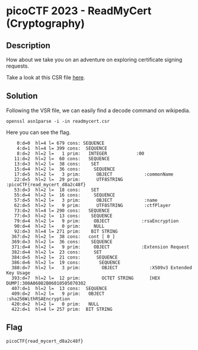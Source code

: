 # picoCTF 2023 - ReadMyCert (Cryptography)

## Description

How about we take you on an adventure on exploring certificate signing requests.

Take a look at this CSR file [here](https://artifacts.picoctf.net/c/384/readmycert.csr).

## Solution

Following the VSR file, we can easily find a decode command on wikipedia.

```
openssl asn1parse -i -in readmycert.csr
```

Here you can see the flag.

```
    0:d=0  hl=4 l= 679 cons: SEQUENCE
    4:d=1  hl=4 l= 399 cons:  SEQUENCE
    8:d=2  hl=2 l=   1 prim:   INTEGER           :00
   11:d=2  hl=2 l=  60 cons:   SEQUENCE
   13:d=3  hl=2 l=  38 cons:    SET
   15:d=4  hl=2 l=  36 cons:     SEQUENCE
   17:d=5  hl=2 l=   3 prim:      OBJECT            :commonName
   22:d=5  hl=2 l=  29 prim:      UTF8STRING        :picoCTF{read_mycert_d8a2c48f}
   53:d=3  hl=2 l=  18 cons:    SET
   55:d=4  hl=2 l=  16 cons:     SEQUENCE
   57:d=5  hl=2 l=   3 prim:      OBJECT            :name
   62:d=5  hl=2 l=   9 prim:      UTF8STRING        :ctfPlayer
   73:d=2  hl=4 l= 290 cons:   SEQUENCE
   77:d=3  hl=2 l=  13 cons:    SEQUENCE
   79:d=4  hl=2 l=   9 prim:     OBJECT            :rsaEncryption
   90:d=4  hl=2 l=   0 prim:     NULL
   92:d=3  hl=4 l= 271 prim:    BIT STRING
  367:d=2  hl=2 l=  38 cons:   cont [ 0 ]
  369:d=3  hl=2 l=  36 cons:    SEQUENCE
  371:d=4  hl=2 l=   9 prim:     OBJECT            :Extension Request
  382:d=4  hl=2 l=  23 cons:     SET
  384:d=5  hl=2 l=  21 cons:      SEQUENCE
  386:d=6  hl=2 l=  19 cons:       SEQUENCE
  388:d=7  hl=2 l=   3 prim:        OBJECT            :X509v3 Extended Key Usage
  393:d=7  hl=2 l=  12 prim:        OCTET STRING      [HEX DUMP]:300A06082B06010505070302
  407:d=1  hl=2 l=  13 cons:  SEQUENCE
  409:d=2  hl=2 l=   9 prim:   OBJECT            :sha256WithRSAEncryption
  420:d=2  hl=2 l=   0 prim:   NULL
  422:d=1  hl=4 l= 257 prim:  BIT STRING
```

## Flag

`picoCTF{read_mycert_d8a2c48f}`
